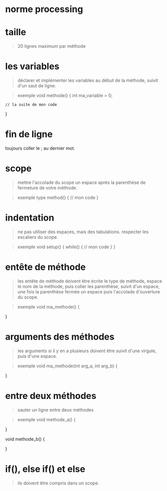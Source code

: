 # norme processing





# taille

> 20 lignes maximum par méthode


# les variables

> déclarer et implémenter les variables au début de la méthode, suivit d'un saut de ligne.

> exemple
void methode() {
	int ma_variable = 0;

	// la suite de mon code 	
}


# fin de ligne

toujours coller le ; au dernier mot.


# scope

> mettre l'accolade du scope un espace après la parenthèse de fermeture de votre méthode.

>exemple
type method() {
	// mon code
}

# indentation

> ne pas utiliser des espaces, mais des tabulations.
> respecter les escaliers du scope.

> exemple
void setup() {
	while() {
		// mon code
	}
}

# entête de méthode

> les entête de méthode doivent être écrite le type de méthode, espace le nom de la méthode, puis coller les parenthèse, suivit d'un espace, une fois la parenthèse fermée un espace puis l'accolade d'ouverture du scope.

>exemple 
void ma_methode() {
	
}


# arguments des méthodes

>les arguments si il y en a plusieurs doivent être suivit d'une virgule, puis d'une espace.

> exemple
void ma_methode(int arg_a, int arg_b) {
	
}





# entre deux méthodes

> sauter un ligne entre deux méthodes

> exemple
void methode_a() {
	
}

void methode_b() {
	
}



# if(), else if() et  else

>ils doivent être compris dans un scope.


